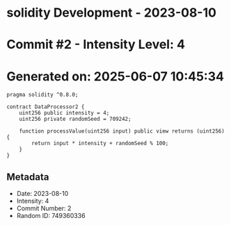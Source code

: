 ﻿# solidity Development - 2023-08-10
# Commit #2 - Intensity Level: 4
# Generated on: 2025-06-07 10:45:34
```solidity
pragma solidity ^0.8.0;

contract DataProcessor2 {
    uint256 public intensity = 4;
    uint256 private randomSeed = 709242;

    function processValue(uint256 input) public view returns (uint256) {
        return input * intensity + randomSeed % 100;
    }
}
```
## Metadata
- Date: 2023-08-10
- Intensity: 4
- Commit Number: 2
- Random ID: 749360336
